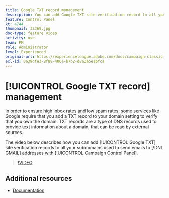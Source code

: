 ```yaml
---
title: Google TXT record management
description: You can add Google TXT site verification record to all your subdomains used to send emails to GMAIL addresses through the Campaign Control Panel.
feature: Control Panel
kt: 4744
thumbnail: 32369.jpg
doc-type: feature video
activity: use
team: PM
role: Administrator
level: Experienced
original-url: https://experienceleague.adobe.com/docs/campaign-classic-learn/tutorials/administrating/control-panel-acc/google-txt-record-management.html
exl-id: 0a39dfe3-8f89-406e-b7b2-d8a3a5eabfca
---
```

# [!UICONTROL Google TXT record] management

In order to ensure high inbox rates and low spam rates, some services like Google require that you add a TXT record to your domain setting to verify that you own the domain. TXT records are a type of DNS records used to provide text information about a domain, that can be read by external sources.

The video below describes how you can add [!UICONTROL Google TXT] site verification records to all your subdomains used to send emails to [!DNL GMAIL] addresses with [!UICONTROL Campaign Control Panel].

>[!VIDEO](https://video.tv.adobe.com/v/32369?quality=12)

## Additional resources

* [Documentation](https://docs.adobe.com/content/help/en/control-panel/using/subdomains-and-certificates/managing-txt-records.html)
